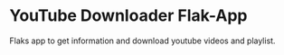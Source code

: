 # YouTube Downloader Flak-App
Flaks app to get information and download youtube videos and playlist.
